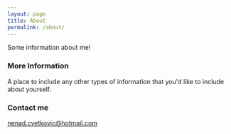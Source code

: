 ```yaml
---
layout: page
title: About
permalink: /about/
---
```


Some information about me!

### More Information

A place to include any other types of information that you'd like to include about yourself.

### Contact me

[nenad.cvetkovic@hotmail.com](mailto:nenad.cvetkovic@hotmail.com)